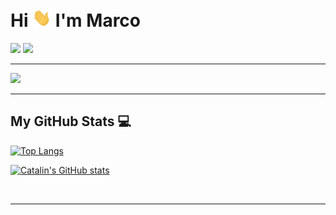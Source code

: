 # Hi <img src="https://raw.githubusercontent.com/ABSphreak/ABSphreak/master/gifs/Hi.gif" width="30px"> I'm Marco
[<img height="30" src="https://img.shields.io/badge/twitter-%231DA1F2.svg?&style=for-the-badge&logo=twitter&logoColor=white" />][twitter]
[<img height="30" src = "https://img.shields.io/badge/facebook-%233b5998.svg?&style=for-the-badge&logo=Facebook&logoColor=white">][facebook] 

---

<img src="https://media.giphy.com/media/SG9oxdeYNzzPjVOF23/giphy.gif"/>

---
## My GitHub Stats 💻

[![Top Langs](https://github-readme-stats.vercel.app/api/top-langs/?username=enidev911&theme=darcula)](https://github.com/anuraghazra/github-readme-stats)

[![Catalin's GitHub stats](https://github-readme-stats.vercel.app/api?username=enidev911&theme=darcula&show_icons=true)](https://github.com/anuraghazra/github-readme-stats)


[twitter]: https://twitter.com/MarcoContreraas
[facebook]: https://www.facebook.com/profile.php?id=100009064421475

<br />

---




<!---
EniDev911/EniDev911 is a ✨ special ✨ repository because its `README.md` (this file) appears on your GitHub profile.
You can click the Preview link to take a look at your changes.
--->

